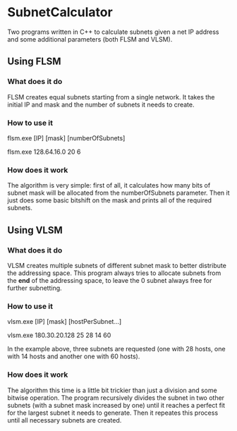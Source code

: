 # SubnetCalculator
Two programs written in C++ to calculate subnets given a net IP address and some additional parameters (both FLSM and VLSM).

## Using FLSM
### What does it do
FLSM creates equal subnets starting from a single network. It takes the initial IP and mask and the number of subnets it needs to create.
### How to use it
flsm.exe [IP] [mask] [numberOfSubnets]

flsm.exe 128.64.16.0 20 6
### How does it work
The algorithm is very simple: first of all, it calculates how many bits of subnet mask will be allocated from the numberOfSubnets parameter. Then it just does some basic bitshift on the mask and prints all of the required subnets.

## Using VLSM
### What does it do
VLSM creates multiple subnets of different subnet mask to better distribute the addressing space.
This program always tries to allocate subnets from the **end** of the addressing space, to leave the 0 subnet always free for further subnetting.
### How to use it
vlsm.exe [IP] [mask] [hostPerSubnet...]

vlsm.exe 180.30.20.128 25 28 14 60

In the example above, three subnets are requested (one with 28 hosts, one with 14 hosts and another one with 60 hosts).
### How does it work
The algorithm this time is a little bit trickier than just a division and some bitwise operation.
The program recursively divides the subnet in two other subnets (with a subnet mask increased by one) until it reaches a perfect fit for the largest subnet it needs to generate. Then it repeates this process until all necessary subnets are created.

